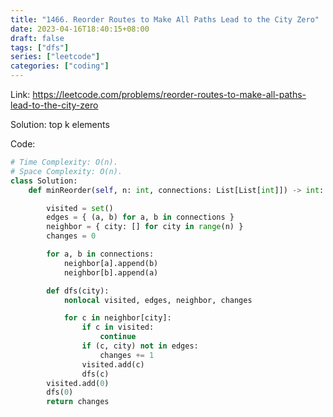 ```yaml
---
title: "1466. Reorder Routes to Make All Paths Lead to the City Zero"
date: 2023-04-16T18:40:15+08:00
draft: false
tags: ["dfs"]
series: ["leetcode"]
categories: ["coding"]
---
```


Link: https://leetcode.com/problems/reorder-routes-to-make-all-paths-lead-to-the-city-zero

Solution: top k elements

Code:
```python
# Time Complexity: O(n).
# Space Complexity: O(n). 
class Solution:
    def minReorder(self, n: int, connections: List[List[int]]) -> int:

        visited = set()
        edges = { (a, b) for a, b in connections }
        neighbor = { city: [] for city in range(n) }
        changes = 0

        for a, b in connections:
            neighbor[a].append(b)
            neighbor[b].append(a)

        def dfs(city):
            nonlocal visited, edges, neighbor, changes

            for c in neighbor[city]:
                if c in visited:
                    continue
                if (c, city) not in edges:
                    changes += 1
                visited.add(c)
                dfs(c)
        visited.add(0)
        dfs(0)
        return changes
```

